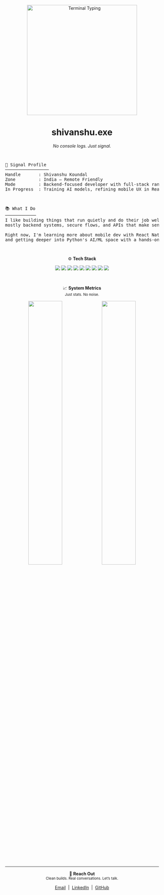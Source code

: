 <p align="center">
  <img src="https://media.giphy.com/media/L1R1tvI9svkIWwpVYr/giphy.gif" width="360" alt="Terminal Typing" />
</p>

<h1 align="center">shivanshu.exe</h1>
<p align="center"><i>No console logs. Just signal.</i></p>

<br/>

<pre>
📡 Signal Profile
─────────────────
Handle       : Shivanshu Koundal
Zone         : India — Remote Friendly
Mode         : Backend-focused developer with full-stack range
In Progress  : Training AI models, refining mobile UX in React Native
</pre>

<br/>

<pre>
📚 What I Do
────────────
I like building things that run quietly and do their job well —  
mostly backend systems, secure flows, and APIs that make sense.

Right now, I'm learning more about mobile dev with React Native  
and getting deeper into Python's AI/ML space with a hands-on approach.
</pre>

<br/>

<p align="center">
  ⚙️ <strong>Tech Stack</strong>
</p>

<p align="center">
  <img src="https://img.shields.io/badge/JavaScript-111?style=for-the-badge&logo=javascript" />
  <img src="https://img.shields.io/badge/Node.js-111?style=for-the-badge&logo=node.js" />
  <img src="https://img.shields.io/badge/Express-111?style=for-the-badge&logo=express" />
  <img src="https://img.shields.io/badge/MongoDB-111?style=for-the-badge&logo=mongodb" />
  <img src="https://img.shields.io/badge/React-111?style=for-the-badge&logo=react" />
  <img src="https://img.shields.io/badge/React_Native-111?style=for-the-badge&logo=react" />
  <img src="https://img.shields.io/badge/TailwindCSS-111?style=for-the-badge&logo=tailwind-css" />
  <img src="https://img.shields.io/badge/Python-111?style=for-the-badge&logo=python" />
  <img src="https://img.shields.io/badge/Postman-111?style=for-the-badge&logo=postman" />
</p>

<br/>

<p align="center">
  📈 <strong>System Metrics</strong><br>
  <sub>Just stats. No noise.</sub>
</p>

<p align="center">
  <img src="https://github-readme-stats.vercel.app/api?username=shivanshuhere&show_icons=true&hide_title=true&theme=tokyonight" width="47%" />
  <img src="https://github-readme-stats.vercel.app/api/top-langs/?username=shivanshuhere&layout=compact&hide_title=true&theme=tokyonight" width="47%" />
</p>

<hr style="border: none; height: 1px; background-color: #2d2d2d;">

<p align="center">
  🔗 <strong>Reach Out</strong><br>
  <sub>Clean builds. Real conversations. Let’s talk.</sub>
</p>

<p align="center">
  <a href="mailto:try.shivanshu@gmail.com">Email</a> &nbsp;|&nbsp;
  <a href="https://www.linkedin.com/in/shivanshuhere">LinkedIn</a> &nbsp;|&nbsp;
  <a href="https://github.com/shivanshuhere">GitHub</a>
</p>
